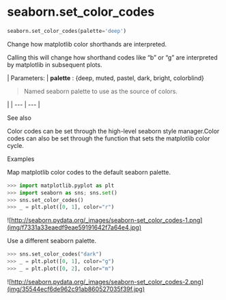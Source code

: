 # seaborn.set_color_codes

```py
seaborn.set_color_codes(palette='deep')
```

Change how matplotlib color shorthands are interpreted.

Calling this will change how shorthand codes like “b” or “g” are interpreted by matplotlib in subsequent plots.

| Parameters: | **palette** : {deep, muted, pastel, dark, bright, colorblind}

> Named seaborn palette to use as the source of colors.

 |
| --- | --- |

See also

Color codes can be set through the high-level seaborn style manager.Color codes can also be set through the function that sets the matplotlib color cycle.

Examples

Map matplotlib color codes to the default seaborn palette.

```py
>>> import matplotlib.pyplot as plt
>>> import seaborn as sns; sns.set()
>>> sns.set_color_codes()
>>> _ = plt.plot([0, 1], color="r")

```

![http://seaborn.pydata.org/_images/seaborn-set_color_codes-1.png](img/f7331a33eaedf9eae59191642f7a64e4.jpg)

Use a different seaborn palette.

```py
>>> sns.set_color_codes("dark")
>>> _ = plt.plot([0, 1], color="g")
>>> _ = plt.plot([0, 2], color="m")

```

![http://seaborn.pydata.org/_images/seaborn-set_color_codes-2.png](img/35544ecf6de962c91ab860527035f39f.jpg)